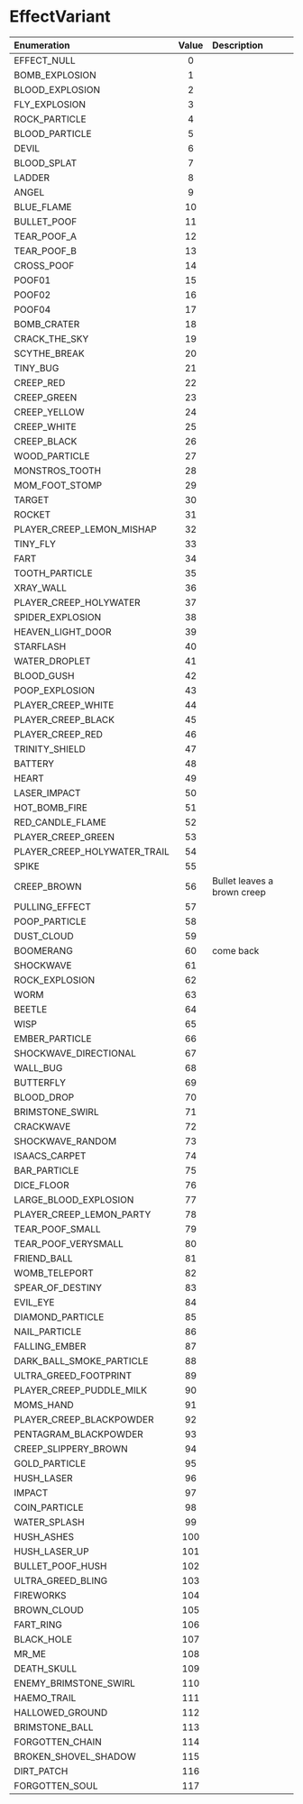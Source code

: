 # EffectVariant

| Enumeration | Value | Description |
| :--- | :---: | :--- |
| EFFECT\_NULL | 0 |  |
| BOMB\_EXPLOSION | 1 |  |
| BLOOD\_EXPLOSION | 2 |  |
| FLY\_EXPLOSION | 3 |  |
| ROCK\_PARTICLE | 4 |  |
| BLOOD\_PARTICLE | 5 |  |
| DEVIL | 6 |  |
| BLOOD\_SPLAT | 7 |  |
| LADDER | 8 |  |
| ANGEL | 9 |  |
| BLUE\_FLAME | 10 |  |
| BULLET\_POOF | 11 |  |
| TEAR\_POOF\_A | 12 |  |
| TEAR\_POOF\_B | 13 |  |
| CROSS\_POOF | 14 |  |
| POOF01 | 15 |  |
| POOF02 | 16 |  |
| POOF04 | 17 |  |
| BOMB\_CRATER | 18 |  |
| CRACK\_THE\_SKY | 19 |  |
| SCYTHE\_BREAK | 20 |  |
| TINY\_BUG | 21 |  |
| CREEP\_RED | 22 |  |
| CREEP\_GREEN | 23 |  |
| CREEP\_YELLOW | 24 |  |
| CREEP\_WHITE | 25 |  |
| CREEP\_BLACK | 26 |  |
| WOOD\_PARTICLE | 27 |  |
| MONSTROS\_TOOTH | 28 |  |
| MOM\_FOOT\_STOMP | 29 |  |
| TARGET | 30 |  |
| ROCKET | 31 |  |
| PLAYER\_CREEP\_LEMON\_MISHAP | 32 |  |
| TINY\_FLY | 33 |  |
| FART | 34 |  |
| TOOTH\_PARTICLE | 35 |  |
| XRAY\_WALL | 36 |  |
| PLAYER\_CREEP\_HOLYWATER | 37 |  |
| SPIDER\_EXPLOSION | 38 |  |
| HEAVEN\_LIGHT\_DOOR | 39 |  |
| STARFLASH | 40 |  |
| WATER\_DROPLET | 41 |  |
| BLOOD\_GUSH | 42 |  |
| POOP\_EXPLOSION | 43 |  |
| PLAYER\_CREEP\_WHITE | 44 |  |
| PLAYER\_CREEP\_BLACK | 45 |  |
| PLAYER\_CREEP\_RED | 46 |  |
| TRINITY\_SHIELD | 47 |  |
| BATTERY | 48 |  |
| HEART | 49 |  |
| LASER\_IMPACT | 50 |  |
| HOT\_BOMB\_FIRE | 51 |  |
| RED\_CANDLE\_FLAME | 52 |  |
| PLAYER\_CREEP\_GREEN | 53 |  |
| PLAYER\_CREEP\_HOLYWATER\_TRAIL | 54 |  |
| SPIKE | 55 |  |
| CREEP\_BROWN | 56 | Bullet leaves a brown creep |
| PULLING\_EFFECT | 57 |  |
| POOP\_PARTICLE | 58 |  |
| DUST\_CLOUD | 59 |  |
| BOOMERANG | 60 | come back |
| SHOCKWAVE | 61 |  |
| ROCK\_EXPLOSION | 62 |  |
| WORM | 63 |  |
| BEETLE | 64 |  |
| WISP | 65 |  |
| EMBER\_PARTICLE | 66 |  |
| SHOCKWAVE\_DIRECTIONAL | 67 |  |
| WALL\_BUG | 68 |  |
| BUTTERFLY | 69 |  |
| BLOOD\_DROP | 70 |  |
| BRIMSTONE\_SWIRL | 71 |  |
| CRACKWAVE | 72 |  |
| SHOCKWAVE\_RANDOM | 73 |  |
| ISAACS\_CARPET | 74 |  |
| BAR\_PARTICLE | 75 |  |
| DICE\_FLOOR | 76 |  |
| LARGE\_BLOOD\_EXPLOSION | 77 |  |
| PLAYER\_CREEP\_LEMON\_PARTY | 78 |  |
| TEAR\_POOF\_SMALL | 79 |  |
| TEAR\_POOF\_VERYSMALL | 80 |  |
| FRIEND\_BALL | 81 |  |
| WOMB\_TELEPORT | 82 |  |
| SPEAR\_OF\_DESTINY | 83 |  |
| EVIL\_EYE | 84 |  |
| DIAMOND\_PARTICLE | 85 |  |
| NAIL\_PARTICLE | 86 |  |
| FALLING\_EMBER | 87 |  |
| DARK\_BALL\_SMOKE\_PARTICLE | 88 |  |
| ULTRA\_GREED\_FOOTPRINT | 89 |  |
| PLAYER\_CREEP\_PUDDLE\_MILK | 90 |  |
| MOMS\_HAND | 91 |  |
| PLAYER\_CREEP\_BLACKPOWDER | 92 |  |
| PENTAGRAM\_BLACKPOWDER | 93 |  |
| CREEP\_SLIPPERY\_BROWN | 94 |  |
| GOLD\_PARTICLE | 95 |  |
| HUSH\_LASER | 96 |  |
| IMPACT | 97 |  |
| COIN\_PARTICLE | 98 |  |
| WATER\_SPLASH | 99 |  |
| HUSH\_ASHES | 100 |  |
| HUSH\_LASER\_UP | 101 |  |
| BULLET\_POOF\_HUSH | 102 |  |
| ULTRA\_GREED\_BLING | 103 |  |
| FIREWORKS | 104 |  |
| BROWN\_CLOUD | 105 |  |
| FART\_RING | 106 |  |
| BLACK\_HOLE | 107 |  |
| MR\_ME | 108 |  |
| DEATH\_SKULL | 109 |  |
| ENEMY\_BRIMSTONE\_SWIRL | 110 |  |
| HAEMO\_TRAIL | 111 |  |
| HALLOWED\_GROUND | 112 |  |
| BRIMSTONE\_BALL | 113 |  |
| FORGOTTEN\_CHAIN | 114 |  |
| BROKEN\_SHOVEL\_SHADOW | 115 |  |
| DIRT\_PATCH | 116 |  |
| FORGOTTEN\_SOUL | 117 |  |

